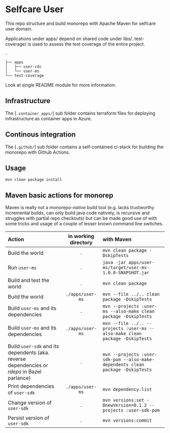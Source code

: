 # Selfcare User

This repo structure and build monorepo with Apache Maven for selfcare user domain. 

Applications under apps/ depend on shared code under libs/.
test-coverage/ is used to assess the test coverage of the entire project.



```
.

├── apps
│   ├── user-cdc
│   └── user-ms
└── test-coverage
```

Look at single README module for more information.

## Infrastructure

The [`.container_apps/`] sub folder contains terraform files for deploying infrastructure as container apps in Azure.


## Continous integration

The [`.github/`] sub folder contains a self-contained ci-stack for building the monorepo with Github Actions.

## Usage

```shell script
mvn clean package install
```

## Maven basic actions for monorep

Maven is really not a monorepo-*native* build tool (e.g. lacks
trustworthy incremental builds, can only build java code natively, is recursive and
struggles with partial repo checkouts) but can be made good use of with some tricks
and usage of a couple of lesser known command line switches.

| Action                                                                                       | in working directory | with Maven                                                                      |
|:---------------------------------------------------------------------------------------------|:--------------------:|:--------------------------------------------------------------------------------|
| Build the world                                                                              |         `.`          | `mvn clean package -DskipTests`                                                 |
| Run `user-ms`                                                                                |         `.`          | `java -jar apps/user-ms/target/user-ms-1.0.0-SNAPSHOT.jar`                      |
| Build and test the world                                                                     |         `.`          | `mvn clean package`                                                             |
| Build the world                                                                              |   `./apps/user-ms`   | `mvn --file ../.. clean package -DskipTests`                                    |
| Build `user-ms` and its dependencies                                                         |         `.`          | `mvn --projects :user-ms --also-make clean package -DskipTests`                 |
| Build `user-ms` and its dependencies                                                         |   `./apps/user-ms`   | `mvn --file ../.. --projects :user-ms --also-make clean package -DskipTests`    |
| Build `user-sdk` and its dependents (aka. reverse dependencies or *rdeps* in Bazel parlance) |         `.`          | `mvn --projects :user-sdk-pom --also-make-dependents clean package -DskipTests` |
| Print dependencies of `user-sdk`                                                             |   `./apps/user-ms`   | `mvn dependency:list`                                                           |
| Change version  of `user-sdk`                                                                |         `.`          | `mvn versions:set -DnewVersion=0.1.2 --projects :user-sdk-pom  `                |
| Persist version  of `user-sdk`                                                               |         `.`          | `mvn versions:commit   `                                                        |

